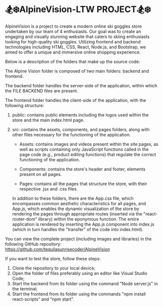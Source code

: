 
# 🏂❄️AlpineVision-LTW PROJECT🏂❄️

AlpineVision is a project to create a modern online ski goggles store undertaken by our team of 4 enthusiasts. Our goal was to create an engaging and visually stunning website that caters to skiing enthusiasts looking for high-quality ski goggles. Utilizing frontend and backend technologies including HTML, CSS, React, Node.js, and Bootstrap, we aimed to offer a unique and immersive online shopping experience.

Below is a description of the folders that make up the source code:

The Alpine Vision folder is composed of two main folders: backend and frontend.

The backend folder handles the server-side of the application, within which the FILE BACKEND files are present.

The frontend folder handles the client-side of the application, with the following structure:

1) public: contains public elements including the logos used within the store and the main index.html page.

2) src: contains the assets, components, and pages folders, along with other files necessary for the functioning of the application.

   - Assets: contains images and videos present within the site pages, as well as scripts containing only JavaScript functions called in the page code (e.g., product editing functions) that regulate the correct functioning of the application.
   
   - Components: contains the store's header and footer, elements present on all pages.
   
   - Pages: contains all the pages that structure the store, with their respective .jsx and .css files.
   
   In addition to these folders, there are the App.css file, which encompasses common aesthetic characteristics for all pages, and App.js, which enables the dynamic visualization of the store by rendering the pages through appropriate routes (inserted via the "react-router-dom" library) within the eponymous function. The entire application is rendered by inserting the App.js component into index.js (which in turn handles the "transfer" of the code into index.html).

You can view the complete project (including images and libraries) in the following GitHub repository: https://github.com/tequilasunrisecoder/AlpineVision

If you want to test the store, follow these steps:
1) Clone the repository to your local device;
2) Open the folder of files preferably using an editor like Visual Studio Code;
3) Start the backend from its folder using the command "Node server.js" in the terminal;
4) Start the frontend from its folder using the commands "npm install react-scripts" and "npm start".
